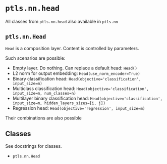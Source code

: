 # `ptls.nn.head`
All classes from `ptls.nn.head` also available in `ptls.nn`

## `ptls.nn.Head`
`Head` is a composition layer. Content is controlled by parameters.

Such scenarios are possible:

- Empty layer. Do nothing. Can replace a default head: `Head()`
- L2 norm for output embedding: `Head(use_norm_encoder=True)`
- Binary classification head: `Head(objective='classification', input_size=m)`
- Multiclass classification head: `Head(objective='classification', input_size=m, num_classes=n)`
- Multilayer binary classification head: `Head(objective='classification', input_size=m, hidden_layers_sizes=[i, j])`
- Regression head: `Head(objective='regression', input_size=m)`

Their combinations are also possible

## Classes
See docstrings for classes.

- `ptls.nn.Head`
